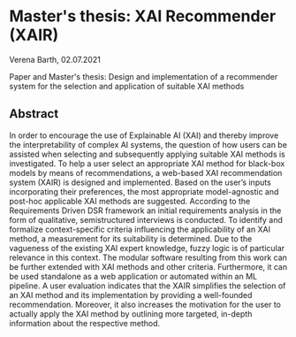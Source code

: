# Master's thesis: XAI Recommender (XAIR)
Verena Barth, 02.07.2021

Paper and Master's thesis: Design and implementation of a recommender system for the selection and application of suitable XAI methods

## Abstract
In order to encourage the use of Explainable AI (XAI) and thereby improve the interpretability of
complex AI systems, the question of how users can be assisted when selecting and subsequently applying
suitable XAI methods is investigated. To help a user select an appropriate XAI method for
black-box models by means of recommendations, a web-based XAI recommendation system (XAIR)
is designed and implemented. Based on the user’s inputs incorporating their preferences, the most
appropriate model-agnostic and post-hoc applicable XAI methods are suggested. According to the
Requirements Driven DSR framework an initial requirements analysis in the form of qualitative, semistructured
interviews is conducted. To identify and formalize context-specific criteria influencing the
applicability of an XAI method, a measurement for its suitability is determined. Due to the vagueness
of the existing XAI expert knowledge, fuzzy logic is of particular relevance in this context. The modular
software resulting from this work can be further extended with XAI methods and other criteria.
Furthermore, it can be used standalone as a web application or automated within an ML pipeline. A
user evaluation indicates that the XAIR simplifies the selection of an XAI method and its implementation
by providing a well-founded recommendation. Moreover, it also increases the motivation for the
user to actually apply the XAI method by outlining more targeted, in-depth information about the
respective method.

